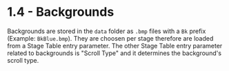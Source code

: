 # 1.4 - Backgrounds

Backgrounds are stored in the `data` folder as `.bmp` files with a `Bk` prefix (Example: `BkBlue.bmp`). They are choosen per stage therefore are loaded from a Stage Table entry parameter. The other Stage Table entry parameter related to backgrounds is "Scroll Type" and it determines the background's scroll type.
